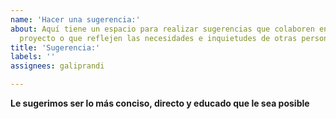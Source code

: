 ```yaml
---
name: 'Hacer una sugerencia:'
about: Aquí tiene un espacio para realizar sugerencias que colaboren en mejorar el
  proyecto o que reflejen las necesidades e inquietudes de otras personas.
title: 'Sugerencia:'
labels: ''
assignees: galiprandi

---
```


**Le sugerimos ser lo más conciso, directo y educado que le sea posible**
